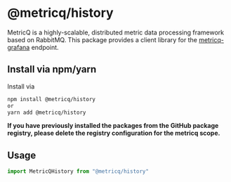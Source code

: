 # @metricq/history

MetricQ is a highly-scalable, distributed metric data processing framework based on RabbitMQ. This package provides a client library for the [metricq-grafana](https://github.com/metricq/metricq-grafana) endpoint.

## Install via npm/yarn

Install via

```bash
npm install @metricq/history
or
yarn add @metricq/history
```

**If you have previously installed the packages from the GitHub package registry, please delete the registry 
configuration for the metricq scope.**

## Usage

```js
import MetricQHistory from "@metricq/history"
```
